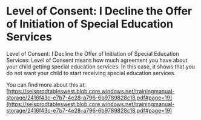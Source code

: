 # Level of Consent: I Decline the Offer of Initiation of Special Education Services
Level of Consent: I Decline the Offer of Initiation of Special Education Services: Level of Consent means how much agreement you have about your child getting special education services. In this case, it shows that you do not want your child to start receiving special education services.

You can find more about this at: [https://seisprodtableswest.blob.core.windows.net/trainingmanual-storage/2416f43c-e7b7-4e28-a796-6b9789828c18.pdf#page=19](https://seisprodtableswest.blob.core.windows.net/trainingmanual-storage/2416f43c-e7b7-4e28-a796-6b9789828c18.pdf#page=19)
